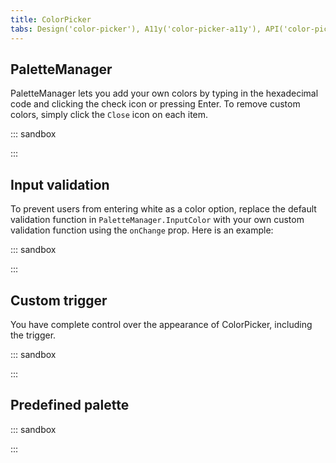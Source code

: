 ```yaml
---
title: ColorPicker
tabs: Design('color-picker'), A11y('color-picker-a11y'), API('color-picker-api'), Example('color-picker-code'), Changelog('color-picker-changelog')
---
```


## PaletteManager

PaletteManager lets you add your own colors by typing in the hexadecimal code and clicking the check icon or pressing Enter. To remove custom colors, simply click the `Close` icon on each item.

::: sandbox

<script lang="tsx">
  export Demo from 'stories/components/color-picker/docs/examples/palettemanager.tsx';
</script>

:::

## Input validation

To prevent users from entering white as a color option, replace the default validation function in `PaletteManager.InputColor` with your own custom validation function using the `onChange` prop. Here is an example:

::: sandbox

<script lang="tsx">
  export Demo from 'stories/components/color-picker/docs/examples/input_validation.tsx';
</script>

:::

## Custom trigger

You have complete control over the appearance of ColorPicker, including the trigger.

::: sandbox

<script lang="tsx">
  export Demo from 'stories/components/color-picker/docs/examples/custom_trigger.tsx';
</script>

:::

## Predefined palette

::: sandbox

<script lang="tsx">
  export Demo from 'stories/components/color-picker/docs/examples/predefined_palette.tsx';
</script>

:::

